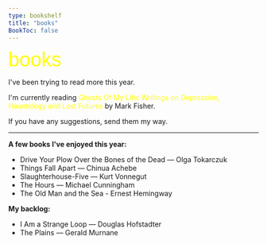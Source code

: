 ```yaml
---
type: bookshelf
title: "books"
BookToc: false
---
```

<span style="font-family: 'AlteHaasGrotesk-Bold', sans-serif; color: yellow; font-size: 40px;">books</span>

I've been trying to read more this year.

I'm currently reading <span style="color: yellow;">Ghosts Of My Life: Writings on Depression, Hauntology and Lost Futures</span> by Mark Fisher.

If you have any suggestions, send them my way.

-----

**A few books I've enjoyed this year:**
- Drive Your Plow Over the Bones of the Dead — Olga Tokarczuk
- Things Fall Apart — Chinua Achebe
- Slaughterhouse-Five — Kurt Vonnegut
- The Hours — Michael Cunningham
- The Old Man and the Sea - Ernest Hemingway

**My backlog:**
- I Am a Strange Loop — Douglas Hofstadter
- The Plains — Gerald Murnane
